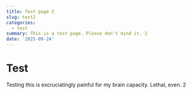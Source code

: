 ```yaml
---
title: Test page 2
slug: test2
categories:
  - test
summary: This is a test page. Please don't mind it. 2
date: '2025-09-24'
---
```


# Test

Testing this is excruciatingly painful for my brain capacity. Lethal, even. 2
